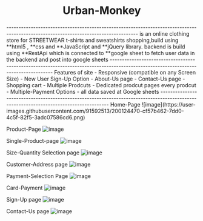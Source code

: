 <h1 align="center">Urban-Monkey</h1>
------------------------------------------------------------------------------------------------------------------------------------
is an online clothing store for STREETWEAR t-shirts and sweatshirts shopping,build using **html5 , **css and **JavaScript and **jQuery library.
backend is build using **RestApi which is connected to **google sheet to fetch user data in the backend and post into google sheets
------------------------------------------------------------------------------------------------------------------------------------
Features of site
- Responsive (compatible on any Screen Size)
- New User Sign-Up Option
- About-Us page
- Contact-Us page
- Shopping cart
- Multiple Prodcuts 
- Dedicated prodcut pages every prodcut
- Multiple-Payment Options
- all data saved at Google sheets 
---------------------------------------------------------------------------------------------------------------------------------------
Home-Page
![image](https://user-images.githubusercontent.com/91592513/200124470-cf57b462-7dd0-4c5f-82f5-3adc07586cd6.png)

Product-Page
![image](https://user-images.githubusercontent.com/91592513/200124499-a4f516d2-9bc6-4ea7-b1e4-50ff2907be5d.png)


Single-Product-page
![image](https://user-images.githubusercontent.com/91592513/200124556-9e4a5c89-8757-455f-8ed6-7ea42dd0f559.png)

Size-Quantity Selection page
![image](https://user-images.githubusercontent.com/91592513/200124611-0b891fa4-2723-4df1-9e18-93f27c9ef061.png)

Customer-Address page
![image](https://user-images.githubusercontent.com/91592513/200124654-e99ade27-a354-452e-842c-fc41473a3d04.png)

Payment-Selection Page
![image](https://user-images.githubusercontent.com/91592513/200124697-c86fd311-b86e-4e4a-bc8a-f2e6b8a4894a.png)

Card-Payment
![image](https://user-images.githubusercontent.com/91592513/200124721-1afcf683-af4d-4378-9642-0222860219b3.png)

Sign-Up page
![image](https://user-images.githubusercontent.com/91592513/200124812-bba4f63f-1fa6-47a2-91b6-6a00183c28d1.png)

Contact-Us page
![image](https://user-images.githubusercontent.com/91592513/200124841-6113de8e-bcde-4dbc-ad11-0251bcb56a8b.png)


